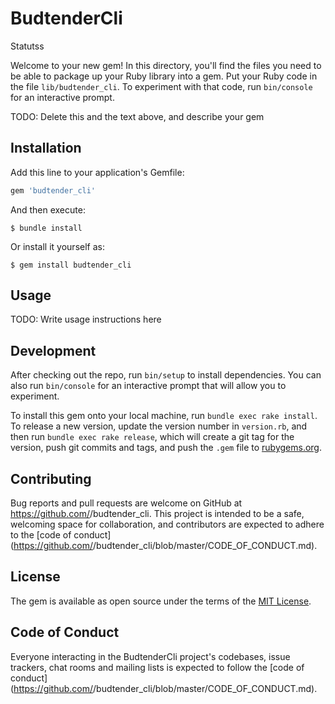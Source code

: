 # BudtenderCli


Statutss

Welcome to your new gem! In this directory, you'll find the files you need to be able to package up your Ruby library into a gem. Put your Ruby code in the file `lib/budtender_cli`. To experiment with that code, run `bin/console` for an interactive prompt.

TODO: Delete this and the text above, and describe your gem

## Installation

Add this line to your application's Gemfile:

```ruby
gem 'budtender_cli'
```

And then execute:

    $ bundle install

Or install it yourself as:

    $ gem install budtender_cli

## Usage

TODO: Write usage instructions here

## Development

After checking out the repo, run `bin/setup` to install dependencies. You can also run `bin/console` for an interactive prompt that will allow you to experiment.

To install this gem onto your local machine, run `bundle exec rake install`. To release a new version, update the version number in `version.rb`, and then run `bundle exec rake release`, which will create a git tag for the version, push git commits and tags, and push the `.gem` file to [rubygems.org](https://rubygems.org).

## Contributing

Bug reports and pull requests are welcome on GitHub at https://github.com/<github username>/budtender_cli. This project is intended to be a safe, welcoming space for collaboration, and contributors are expected to adhere to the [code of conduct](https://github.com/<github username>/budtender_cli/blob/master/CODE_OF_CONDUCT.md).


## License

The gem is available as open source under the terms of the [MIT License](https://opensource.org/licenses/MIT).

## Code of Conduct

Everyone interacting in the BudtenderCli project's codebases, issue trackers, chat rooms and mailing lists is expected to follow the [code of conduct](https://github.com/<github username>/budtender_cli/blob/master/CODE_OF_CONDUCT.md).
